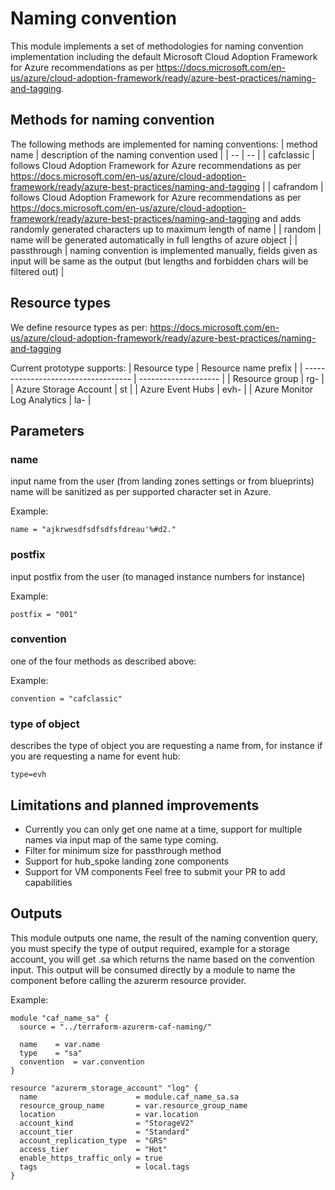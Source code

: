 # Naming convention

This module implements a set of methodologies for naming convention implementation including the default Microsoft Cloud Adoption Framework for Azure recommendations as per https://docs.microsoft.com/en-us/azure/cloud-adoption-framework/ready/azure-best-practices/naming-and-tagging.

## Methods for naming convention

The following methods are implemented for naming conventions:
| method name | description of the naming convention used |
| -- | -- |
| cafclassic | follows Cloud Adoption Framework for Azure recommendations as per https://docs.microsoft.com/en-us/azure/cloud-adoption-framework/ready/azure-best-practices/naming-and-tagging |
| cafrandom | follows Cloud Adoption Framework for Azure recommendations as per https://docs.microsoft.com/en-us/azure/cloud-adoption-framework/ready/azure-best-practices/naming-and-tagging and adds randomly generated characters up to maximum length of name |
| random | name will be generated automatically in full lengths of azure object |
| passthrough | naming convention is implemented manually, fields given as input will be same as the output (but lengths and forbidden chars will be filtered out) |

## Resource types
We define resource types as per: https://docs.microsoft.com/en-us/azure/cloud-adoption-framework/ready/azure-best-practices/naming-and-tagging 

Current prototype supports:
| Resource type                       | Resource name prefix |
| ----------------------------------- | -------------------- |
| Resource group                      | rg-                  |
| Azure Storage Account               | st                 |
| Azure Event Hubs                    | evh-                 |
| Azure Monitor Log Analytics         | la-               |

## Parameters

### name
input name from the user (from landing zones settings or from blueprints)
name will be sanitized as per supported character set in Azure.

Example:

```hcl
name = "ajkrwesdfsdfsdfsfdreau'%#d2."
```

### postfix
input postfix from the user (to managed instance numbers for instance)

Example:
```hcl
postfix = "001"
```

### convention
one of the four methods as described above:

Example:

```hcl
convention = "cafclassic"
```

### type of object
describes the type of object you are requesting a name from, for instance if you are requesting a name for event hub:

```hcl
type=evh
```

## Limitations and planned improvements

- Currently you can only get one name at a time, support for multiple names via input map of the same type coming.
- Filter for minimum size for passthrough method
- Support for hub_spoke landing zone components
- Support for VM components
Feel free to submit your PR to add capabilities

## Outputs

This module outputs one name, the result of the naming convention query, you must specify the type of output required, example for a storage account, you will get
<module>.sa which returns the name based on the convention input.
This output will be consumed directly by a module to name the component before calling the azurerm resource provider.

Example:
```hcl
module "caf_name_sa" {
  source = "../terraform-azurerm-caf-naming/"
  
  name    = var.name
  type    = "sa"
  convention  = var.convention
}

resource "azurerm_storage_account" "log" {
  name                      = module.caf_name_sa.sa
  resource_group_name       = var.resource_group_name
  location                  = var.location
  account_kind              = "StorageV2"
  account_tier              = "Standard"
  account_replication_type  = "GRS"
  access_tier               = "Hot"
  enable_https_traffic_only = true
  tags                      = local.tags
}
```
